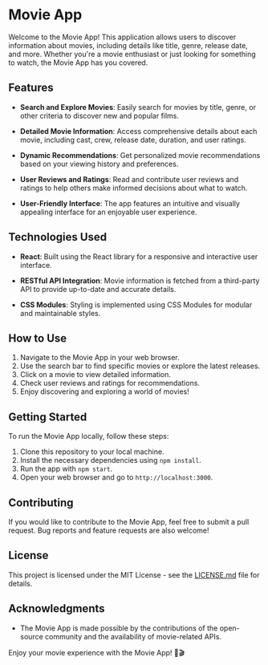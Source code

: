 # Movie App

Welcome to the Movie App! This application allows users to discover information about movies, including details like title, genre, release date, and more. Whether you're a movie enthusiast or just looking for something to watch, the Movie App has you covered.

## Features

- **Search and Explore Movies**: Easily search for movies by title, genre, or other criteria to discover new and popular films.

- **Detailed Movie Information**: Access comprehensive details about each movie, including cast, crew, release date, duration, and user ratings.

- **Dynamic Recommendations**: Get personalized movie recommendations based on your viewing history and preferences.

- **User Reviews and Ratings**: Read and contribute user reviews and ratings to help others make informed decisions about what to watch.

- **User-Friendly Interface**: The app features an intuitive and visually appealing interface for an enjoyable user experience.

## Technologies Used

- **React**: Built using the React library for a responsive and interactive user interface.

- **RESTful API Integration**: Movie information is fetched from a third-party API to provide up-to-date and accurate details.

- **CSS Modules**: Styling is implemented using CSS Modules for modular and maintainable styles.

## How to Use

1. Navigate to the Movie App in your web browser.
2. Use the search bar to find specific movies or explore the latest releases.
3. Click on a movie to view detailed information.
4. Check user reviews and ratings for recommendations.
5. Enjoy discovering and exploring a world of movies!

## Getting Started

To run the Movie App locally, follow these steps:

1. Clone this repository to your local machine.
2. Install the necessary dependencies using `npm install`.
3. Run the app with `npm start`.
4. Open your web browser and go to `http://localhost:3000`.

## Contributing

If you would like to contribute to the Movie App, feel free to submit a pull request. Bug reports and feature requests are also welcome!

## License

This project is licensed under the MIT License - see the [LICENSE.md](LICENSE.md) file for details.

## Acknowledgments

- The Movie App is made possible by the contributions of the open-source community and the availability of movie-related APIs.

Enjoy your movie experience with the Movie App! 🍿🎬
